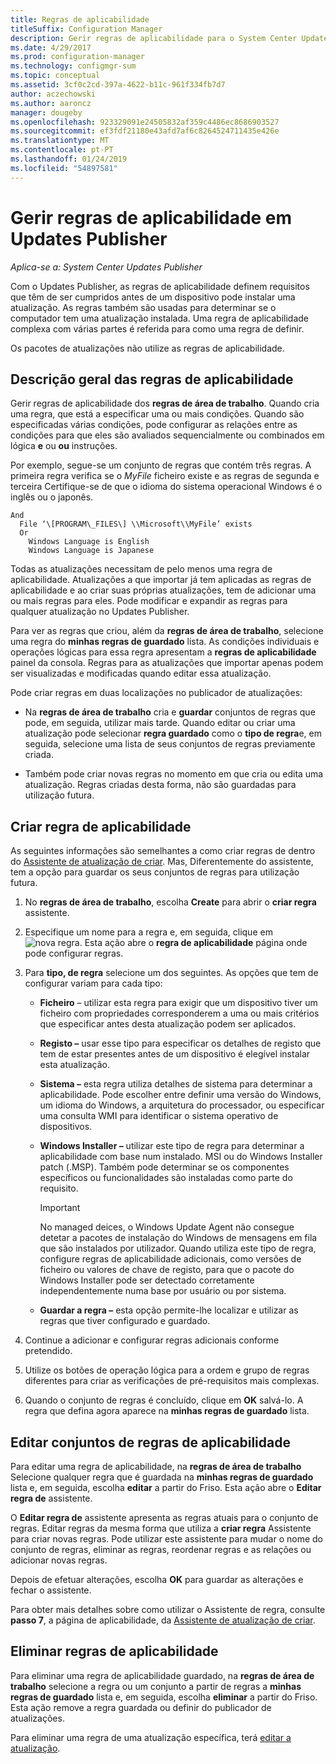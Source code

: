 ```yaml
---
title: Regras de aplicabilidade
titleSuffix: Configuration Manager
description: Gerir regras de aplicabilidade para o System Center Updates Publisher
ms.date: 4/29/2017
ms.prod: configuration-manager
ms.technology: configmgr-sum
ms.topic: conceptual
ms.assetid: 3cf0c2cd-397a-4622-b11c-961f334fb7d7
author: aczechowski
ms.author: aaroncz
manager: dougeby
ms.openlocfilehash: 923329091e24505832af359c4486ec8686903527
ms.sourcegitcommit: ef3fdf21180e43afd7af6c8264524711435e426e
ms.translationtype: MT
ms.contentlocale: pt-PT
ms.lasthandoff: 01/24/2019
ms.locfileid: "54897581"
---
```

# <a name="manage-applicability-rules-in-updates-publisher"></a>Gerir regras de aplicabilidade em Updates Publisher

*Aplica-se a: System Center Updates Publisher*

Com o Updates Publisher, as regras de aplicabilidade definem requisitos que têm de ser cumpridos antes de um dispositivo pode instalar uma atualização. As regras também são usadas para determinar se o computador tem uma atualização instalada. Uma regra de aplicabilidade complexa com várias partes é referida para como uma regra de definir.

Os pacotes de atualizações não utilize as regras de aplicabilidade.

## <a name="overview-of-applicability-rules"></a>Descrição geral das regras de aplicabilidade
Gerir regras de aplicabilidade dos **regras de área de trabalho**. Quando cria uma regra, que está a especificar uma ou mais condições. Quando são especificadas várias condições, pode configurar as relações entre as condições para que eles são avaliados sequencialmente ou combinados em lógica **e** ou **ou** instruções.

Por exemplo, segue-se um conjunto de regras que contém três regras. A primeira regra verifica se o *MyFile* ficheiro existe e as regras de segunda e terceira Certifique-se de que o idioma do sistema operacional Windows é o inglês ou o japonês.

    And  
      File ‘\[PROGRAM\_FILES\] \\Microsoft\\MyFile’ exists  
      Or  
        Windows Language is English   
        Windows Language is Japanese

Todas as atualizações necessitam de pelo menos uma regra de aplicabilidade. Atualizações a que importar já tem aplicadas as regras de aplicabilidade e ao criar suas próprias atualizações, tem de adicionar uma ou mais regras para eles. Pode modificar e expandir as regras para qualquer atualização no Updates Publisher.

Para ver as regras que criou, além da **regras de área de trabalho**, selecione uma regra do **minhas regras de guardado** lista. As condições individuais e operações lógicas para essa regra apresentam a **regras de aplicabilidade** painel da consola. Regras para as atualizações que importar apenas podem ser visualizadas e modificadas quando editar essa atualização.

Pode criar regras em duas localizações no publicador de atualizações:

-   Na **regras de área de trabalho** cria e **guardar** conjuntos de regras que pode, em seguida, utilizar mais tarde. Quando editar ou criar uma atualização pode selecionar **regra guardado** como o **tipo de regra**e, em seguida, selecione uma lista de seus conjuntos de regras previamente criada.

-   Também pode criar novas regras no momento em que cria ou edita uma atualização. Regras criadas desta forma, não são guardadas para utilização futura.

## <a name="create-applicability-rule"></a>Criar regra de aplicabilidade
As seguintes informações são semelhantes a como criar regras de dentro do [Assistente de atualização de criar](/sccm/sum/tools/create-updates-with-updates-publisher#the-create-update-wizard). Mas, Diferentemente do assistente, tem a opção para guardar os seus conjuntos de regras para utilização futura.

1. No **regras de área de trabalho**, escolha **Create** para abrir o **criar regra** assistente.

2. Especifique um nome para a regra e, em seguida, clique em ![nova regra](media/newrule.png). Esta ação abre o **regra de aplicabilidade** página onde pode configurar regras.

3. Para **tipo, de regra** selecione um dos seguintes. As opções que tem de configurar variam para cada tipo:

   - **Ficheiro** – utilizar esta regra para exigir que um dispositivo tiver um ficheiro com propriedades corresponderem a uma ou mais critérios que especificar antes desta atualização podem ser aplicados.

   - **Registo –** usar esse tipo para especificar os detalhes de registo que tem de estar presentes antes de um dispositivo é elegível instalar esta atualização.

   - **Sistema –** esta regra utiliza detalhes de sistema para determinar a aplicabilidade. Pode escolher entre definir uma versão do Windows, um idioma do Windows, a arquitetura do processador, ou especificar uma consulta WMI para identificar o sistema operativo de dispositivos.

   - **Windows Installer –** utilizar este tipo de regra para determinar a aplicabilidade com base num instalado. MSI ou do Windows Installer patch (.MSP). Também pode determinar se os componentes específicos ou funcionalidades são instaladas como parte do requisito.

     > [!IMPORTANT]   
     > No managed deices, o Windows Update Agent não consegue detetar a pacotes de instalação do Windows de mensagens em fila que são instalados por utilizador. Quando utiliza este tipo de regra, configure regras de aplicabilidade adicionais, como versões de ficheiro ou valores de chave de registo, para que o pacote do Windows Installer pode ser detectado corretamente independentemente numa base por usuário ou por sistema.

   - **Guardar a regra –** esta opção permite-lhe localizar e utilizar as regras que tiver configurado e guardado.

4. Continue a adicionar e configurar regras adicionais conforme pretendido.

5. Utilize os botões de operação lógica para a ordem e grupo de regras diferentes para criar as verificações de pré-requisitos mais complexas.

6. Quando o conjunto de regras é concluído, clique em **OK** salvá-lo. A regra que defina agora aparece na **minhas regras de guardado** lista.

## <a name="edit-applicability-rule-sets"></a>Editar conjuntos de regras de aplicabilidade
Para editar uma regra de aplicabilidade, na **regras de área de trabalho** Selecione qualquer regra que é guardada na **minhas regras de guardado** lista e, em seguida, escolha **editar** a partir do Friso. Esta ação abre o **Editar regra de** assistente.

O **Editar regra de** assistente apresenta as regras atuais para o conjunto de regras. Editar regras da mesma forma que utiliza a **criar regra** Assistente para criar novas regras. Pode utilizar este assistente para mudar o nome do conjunto de regras, eliminar as regras, reordenar regras e as relações ou adicionar novas regras.

Depois de efetuar alterações, escolha **OK** para guardar as alterações e fechar o assistente.

Para obter mais detalhes sobre como utilizar o Assistente de regra, consulte **passo 7**, a página de aplicabilidade, da [Assistente de atualização de criar](/sccm/sum/tools/create-updates-with-updates-publisher#the-create-update-wizard).

## <a name="delete-applicability-rules"></a>Eliminar regras de aplicabilidade
Para eliminar uma regra de aplicabilidade guardado, na **regras de área de trabalho** selecione a regra ou um conjunto a partir de regras a **minhas regras de guardado** lista e, em seguida, escolha **eliminar** a partir do Friso. Esta ação remove a regra guardada ou definir do publicador de atualizações.

Para eliminar uma regra de uma atualização específica, terá [editar a atualização](/sccm/sum/tools/manage-updates-with-updates-publisher#edit-updates-and-bundles).
